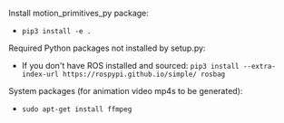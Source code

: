 Install motion_primitives_py package:
 - `pip3 install -e .`

Required Python packages not installed by setup.py:
- If you don't have ROS installed and sourced: `pip3 install --extra-index-url https://rospypi.github.io/simple/ rosbag`

System packages (for animation video mp4s to be generated):
- `sudo apt-get install ffmpeg`
